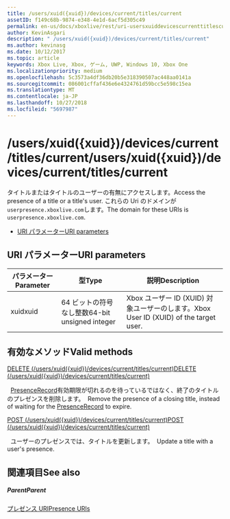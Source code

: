 ```yaml
---
title: /users/xuid({xuid})/devices/current/titles/current
assetID: f149c68b-9874-e348-4e1d-6acf5d305c49
permalink: en-us/docs/xboxlive/rest/uri-usersxuiddevicescurrenttitlescurrent.html
author: KevinAsgari
description: " /users/xuid({xuid})/devices/current/titles/current"
ms.author: kevinasg
ms.date: 10/12/2017
ms.topic: article
keywords: Xbox Live, Xbox, ゲーム, UWP, Windows 10, Xbox One
ms.localizationpriority: medium
ms.openlocfilehash: 5c3573a4df36db20b5e318390507ac448aa0141a
ms.sourcegitcommit: 086001cffaf436e6e4324761d59bcc5e598c15ea
ms.translationtype: MT
ms.contentlocale: ja-JP
ms.lasthandoff: 10/27/2018
ms.locfileid: "5697987"
---
```

# <a name="usersxuidxuiddevicescurrenttitlescurrent"></a><span data-ttu-id="21546-104">/users/xuid({xuid})/devices/current/titles/current</span><span class="sxs-lookup"><span data-stu-id="21546-104">/users/xuid({xuid})/devices/current/titles/current</span></span>
<span data-ttu-id="21546-105">タイトルまたはタイトルのユーザーの有無にアクセスします。</span><span class="sxs-lookup"><span data-stu-id="21546-105">Access the presence of a title or a title's user.</span></span> <span data-ttu-id="21546-106">これらの Uri のドメインが`userpresence.xboxlive.com`します。</span><span class="sxs-lookup"><span data-stu-id="21546-106">The domain for these URIs is `userpresence.xboxlive.com`.</span></span>
 
  * [<span data-ttu-id="21546-107">URI パラメーター</span><span class="sxs-lookup"><span data-stu-id="21546-107">URI parameters</span></span>](#ID4EV)
 
<a id="ID4EV"></a>

 
## <a name="uri-parameters"></a><span data-ttu-id="21546-108">URI パラメーター</span><span class="sxs-lookup"><span data-stu-id="21546-108">URI parameters</span></span>
 
| <span data-ttu-id="21546-109">パラメーター</span><span class="sxs-lookup"><span data-stu-id="21546-109">Parameter</span></span>| <span data-ttu-id="21546-110">型</span><span class="sxs-lookup"><span data-stu-id="21546-110">Type</span></span>| <span data-ttu-id="21546-111">説明</span><span class="sxs-lookup"><span data-stu-id="21546-111">Description</span></span>| 
| --- | --- | --- | 
| <span data-ttu-id="21546-112">xuid</span><span class="sxs-lookup"><span data-stu-id="21546-112">xuid</span></span>| <span data-ttu-id="21546-113">64 ビットの符号なし整数</span><span class="sxs-lookup"><span data-stu-id="21546-113">64-bit unsigned integer</span></span>| <span data-ttu-id="21546-114">Xbox ユーザー ID (XUID) 対象ユーザーのします。</span><span class="sxs-lookup"><span data-stu-id="21546-114">Xbox User ID (XUID) of the target user.</span></span>| 
  
<a id="ID4EUB"></a>

 
## <a name="valid-methods"></a><span data-ttu-id="21546-115">有効なメソッド</span><span class="sxs-lookup"><span data-stu-id="21546-115">Valid methods</span></span>

[<span data-ttu-id="21546-116">DELETE (/users/xuid({xuid})/devices/current/titles/current)</span><span class="sxs-lookup"><span data-stu-id="21546-116">DELETE (/users/xuid({xuid})/devices/current/titles/current)</span></span>](uri-usersxuiddevicescurrenttitlescurrentdelete.md)

<span data-ttu-id="21546-117">&nbsp;&nbsp;[PresenceRecord](../../json/json-presencerecord.md)有効期限が切れるのを待っているではなく、終了のタイトルのプレゼンスを削除します。</span><span class="sxs-lookup"><span data-stu-id="21546-117">&nbsp;&nbsp;Remove the presence of a closing title, instead of waiting for the [PresenceRecord](../../json/json-presencerecord.md) to expire.</span></span>

[<span data-ttu-id="21546-118">POST (/users/xuid({xuid})/devices/current/titles/current)</span><span class="sxs-lookup"><span data-stu-id="21546-118">POST (/users/xuid({xuid})/devices/current/titles/current)</span></span>](uri-usersxuiddevicescurrenttitlescurrentpost.md)

<span data-ttu-id="21546-119">&nbsp;&nbsp;ユーザーのプレゼンスでは、タイトルを更新します。</span><span class="sxs-lookup"><span data-stu-id="21546-119">&nbsp;&nbsp;Update a title with a user's presence.</span></span>
 
<a id="ID4EBC"></a>

 
## <a name="see-also"></a><span data-ttu-id="21546-120">関連項目</span><span class="sxs-lookup"><span data-stu-id="21546-120">See also</span></span>
 
<a id="ID4EDC"></a>

 
##### <a name="parent"></a><span data-ttu-id="21546-121">Parent</span><span class="sxs-lookup"><span data-stu-id="21546-121">Parent</span></span> 

[<span data-ttu-id="21546-122">プレゼンス URI</span><span class="sxs-lookup"><span data-stu-id="21546-122">Presence URIs</span></span>](atoc-reference-presence.md)

   